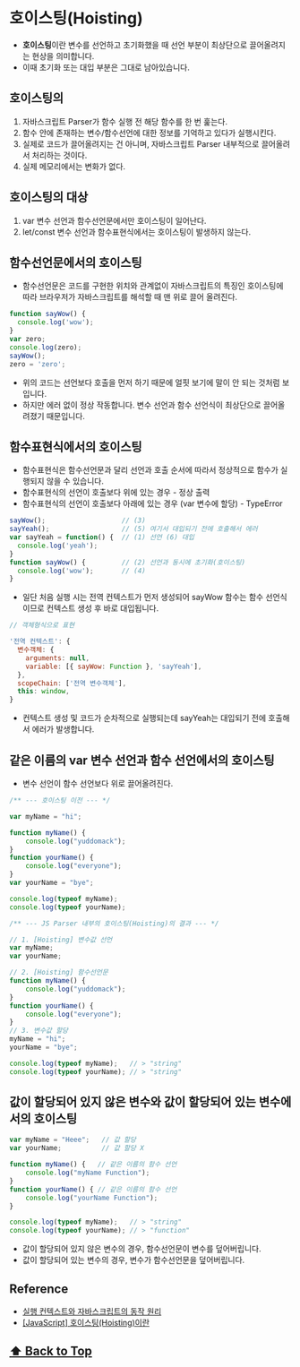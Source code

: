 
# 호이스팅(Hoisting)

* **호이스팅**이란 변수를 선언하고 초기화했을 때 선언 부분이 최상단으로 끌어올려지는 현상을 의미합니다.
* 이때 초기화 또는 대입 부분은 그대로 남아있습니다.


## 호이스팅의 

1. 자바스크립트 Parser가 함수 실행 전 해당 함수를 한 번 훑는다.
2. 함수 안에 존재하는 변수/함수선언에 대한 정보를 기억하고 있다가 실행시킨다.
3. 실제로 코드가 끌어올려지는 건 아니며, 자바스크립트 Parser 내부적으로 끌어올려서 처리하는 것이다.
4. 실제 메모리에서는 변화가 없다.


## 호이스팅의 대상

1. var 변수 선언과 함수선언문에서만 호이스팅이 일어난다.
2. let/const 변수 선언과 함수표현식에서는 호이스팅이 발생하지 않는다.



## 함수선언문에서의 호이스팅  

* 함수선언문은 코드를 구현한 위치와 관계없이 자바스크립트의 특징인 호이스팅에 따라 브라우저가 자바스크립트를 해석할 때 맨 위로 끌어 올려진다.

```javascript 
function sayWow() {
  console.log('wow');
}
var zero;
console.log(zero);
sayWow();
zero = 'zero';
```
* 위의 코드는 선언보다 호출을 먼저 하기 때문에 얼핏 보기에 말이 안 되는 것처럼 보입니다. 
* 하지만 에러 없이 정상 작동합니다. 변수 선언과 함수 선언식이 최상단으로 끌어올려졌기 때문입니다.


## 함수표현식에서의 호이스팅  

* 함수표현식은 함수선언문과 달리 선언과 호출 순서에 따라서 정상적으로 함수가 실행되지 않을 수 있습니다.
* 함수표현식의 선언이 호출보다 위에 있는 경우 - 정상 출력
* 함수표현식의 선언이 호출보다 아래에 있는 경우 (var 변수에 할당) - TypeError

```javascript 
sayWow();                   // (3)
sayYeah();                  // (5) 여기서 대입되기 전에 호출해서 에러
var sayYeah = function() {  // (1) 선언 (6) 대입
  console.log('yeah');
}
function sayWow() {         // (2) 선언과 동시에 초기화(호이스팅)
  console.log('wow');       // (4)
}
```

* 일단 처음 실행 시는 전역 컨텍스트가 먼저 생성되어 sayWow 함수는 함수 선언식이므로 컨텍스트 생성 후 바로 대입됩니다.


```javascript 
// 객체형식으로 표현

'전역 컨텍스트': {
  변수객체: {
    arguments: null,
    variable: [{ sayWow: Function }, 'sayYeah'],
  },
  scopeChain: ['전역 변수객체'],
  this: window,
}
```
* 컨텍스트 생성 및 코드가 순차적으로 실행되는데 sayYeah는 대입되기 전에 호출해서 에러가 발생합니다.


## 같은 이름의 var 변수 선언과 함수 선언에서의 호이스팅

* 변수 선언이 함수 선언보다 위로 끌어올려진다.


```javascript 
/** --- 호이스팅 이전 --- */

var myName = "hi";

function myName() {
    console.log("yuddomack");
}
function yourName() {
    console.log("everyone");
}
var yourName = "bye";

console.log(typeof myName);
console.log(typeof yourName);
```


```javascript 
/** --- JS Parser 내부의 호이스팅(Hoisting)의 결과 --- */

// 1. [Hoisting] 변수값 선언 
var myName; 
var yourName; 

// 2. [Hoisting] 함수선언문
function myName() {
    console.log("yuddomack");
}
function yourName() {
    console.log("everyone");
}
// 3. 변수값 할당
myName = "hi";
yourName = "bye";

console.log(typeof myName);   // > "string"
console.log(typeof yourName); // > "string"
```

## 값이 할당되어 있지 않은 변수와 값이 할당되어 있는 변수에서의 호이스팅


```javascript 
var myName = "Heee";   // 값 할당 
var yourName;          // 값 할당 X

function myName() {   // 같은 이름의 함수 선언
    console.log("myName Function");
}
function yourName() { // 같은 이름의 함수 선언
    console.log("yourName Function");
}

console.log(typeof myName);   // > "string"
console.log(typeof yourName); // > "function"
```
* 값이 할당되어 있지 않은 변수의 경우, 함수선언문이 변수를 덮어버립니다.
* 값이 할당되어 있는 변수의 경우, 변수가 함수선언문을 덮어버립니다.


## Reference

- [실행 컨텍스트와 자바스크립트의 동작 원리](https://poiemaweb.com/js-execution-context)
- [[JavaScript] 호이스팅(Hoisting)이란](https://gmlwjd9405.github.io/2019/04/22/javascript-hoisting.html)


 **[⬆  Back to Top](#호이스팅Hoisting)**
---
